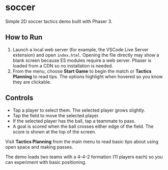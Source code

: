 # soccer
Simple 2D soccer tactics demo built with Phaser 3.

## How to Run
1. Launch a local web server (for example, the VSCode Live Server extension) and open `index.html`.
   Opening the file directly may show a blank screen because ES modules require a web server.
   Phaser is loaded from a CDN so no installation is needed.
2. From the menu, choose **Start Game** to begin the match or **Tactics Planning** to read tips. The options highlight when hovered so you know they are clickable.


## Controls
- Tap a player to select them. The selected player grows slightly.
- Tap the field to move the selected player.
- If the selected player has the ball, tap a teammate to pass.
- A goal is scored when the ball crosses either edge of the field.
  The score is shown at the top of the screen.


Visit **Tactics Planning** from the main menu to read basic tips about
using open space and making passes.

The demo loads two teams with a 4-4-2 formation (11 players each) so you can experiment with basic positioning.

